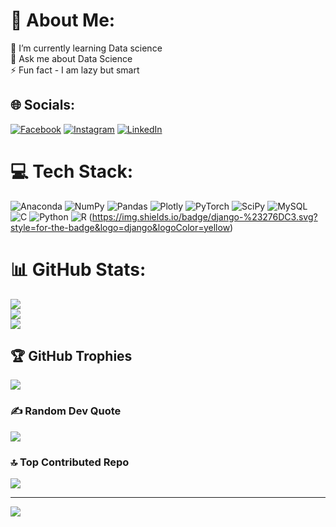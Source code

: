 # 💫 About Me:
 🌱 I’m currently learning Data science<br>💬 Ask me about Data Science<br>⚡ Fun fact - I am lazy but smart


## 🌐 Socials:
[![Facebook](https://img.shields.io/badge/Facebook-%231877F2.svg?logo=Facebook&logoColor=white)](https://facebook.com/https://www.facebook.com/lovely.karthik.0703) [![Instagram](https://img.shields.io/badge/Instagram-%23E4405F.svg?logo=Instagram&logoColor=white)](https://instagram.com/https://www.instagram.com/_unique_0703/) [![LinkedIn](https://img.shields.io/badge/LinkedIn-%230077B5.svg?logo=linkedin&logoColor=white)](https://linkedin.com/in/https://www.linkedin.com/in/siga-karthik-3a2b33186/) 

# 💻 Tech Stack:
![Anaconda](https://img.shields.io/badge/Anaconda-%2344A833.svg?style=for-the-badge&logo=anaconda&logoColor=white) ![NumPy](https://img.shields.io/badge/numpy-%23013243.svg?style=for-the-badge&logo=numpy&logoColor=white) ![Pandas](https://img.shields.io/badge/pandas-%23150458.svg?style=for-the-badge&logo=pandas&logoColor=white) ![Plotly](https://img.shields.io/badge/Plotly-%233F4F75.svg?style=for-the-badge&logo=plotly&logoColor=white) ![PyTorch](https://img.shields.io/badge/PyTorch-%23EE4C2C.svg?style=for-the-badge&logo=PyTorch&logoColor=white) ![SciPy](https://img.shields.io/badge/SciPy-%230C55A5.svg?style=for-the-badge&logo=scipy&logoColor=%white) ![MySQL](https://img.shields.io/badge/mysql-%2300f.svg?style=for-the-badge&logo=mysql&logoColor=white) ![C](https://img.shields.io/badge/c-%2300599C.svg?style=for-the-badge&logo=c&logoColor=white) ![Python](https://img.shields.io/badge/python-3670A0?style=for-the-badge&logo=python&logoColor=ffdd54) ![R](https://img.shields.io/badge/r-%23276DC3.svg?style=for-the-badge&logo=r&logoColor=white)
(https://img.shields.io/badge/django-%23276DC3.svg?style=for-the-badge&logo=django&logoColor=yellow)
# 📊 GitHub Stats:
![](https://github-readme-stats.vercel.app/api?username=karthi-112&theme=vue-dark&hide_border=true&include_all_commits=true&count_private=true)<br/>
![](https://github-readme-streak-stats.herokuapp.com/?user=karthi-112&theme=vue-dark&hide_border=true)<br/>
![](https://github-readme-stats.vercel.app/api/top-langs/?username=karthi-112&theme=vue-dark&hide_border=true&include_all_commits=true&count_private=true&layout=compact)

## 🏆 GitHub Trophies
![](https://github-profile-trophy.vercel.app/?username=karthi-112&theme=radical&no-frame=false&no-bg=true&margin-w=4)

### ✍️ Random Dev Quote
![](https://quotes-github-readme.vercel.app/api?type=horizontal&theme=tokyonight)

### 🔝 Top Contributed Repo
![](https://github-contributor-stats.vercel.app/api?username=karthi-112&limit=5&theme=dark&combine_all_yearly_contributions=true)

---
[![](https://visitcount.itsvg.in/api?id=karthi-112&icon=6&color=0)](https://visitcount.itsvg.in)

